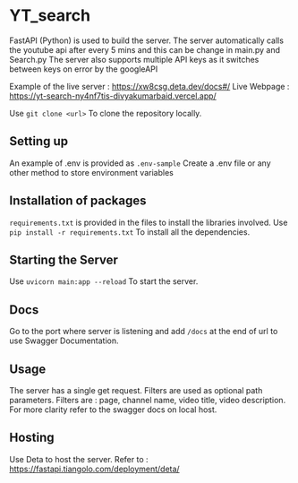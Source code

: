 # YT_search
FastAPI (Python) is used to build the server. The server automatically calls the youtube api after every 5 mins and this can be change in main.py and Search.py
The server also supports multiple API keys as it switches between keys on error by the googleAPI

Example of the live server : https://xw8csg.deta.dev/docs#/
Live Webpage : https://yt-search-ny4nf7tis-divyakumarbaid.vercel.app/

Use
```git clone <url>```
To clone the repository locally.

## Setting up
An example of .env is provided as `.env-sample`
Create a .env file or any other method to store environment variables

## Installation of packages
`requirements.txt` is provided in the files to install the libraries involved.
Use
```pip install -r requirements.txt``` 
To install all the dependencies.

## Starting the Server
Use
```uvicorn main:app --reload``` 
To start the server.

## Docs
Go to the port where server is listening and add `/docs` at the end of url to use Swagger Documentation.

## Usage
The server has a single get request.
Filters are used as optional path parameters.
Filters are : page, channel name, video title, video description. 
For more clarity refer to the swagger docs on local host.

## Hosting
Use Deta to host the server.
Refer to : https://fastapi.tiangolo.com/deployment/deta/


